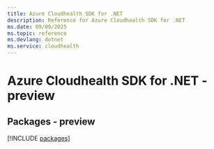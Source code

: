 ```yaml
---
title: Azure Cloudhealth SDK for .NET
description: Reference for Azure Cloudhealth SDK for .NET
ms.date: 09/09/2025
ms.topic: reference
ms.devlang: dotnet
ms.service: cloudhealth
---
```

# Azure Cloudhealth SDK for .NET - preview
## Packages - preview
[!INCLUDE [packages](cloudhealth-index.md)]